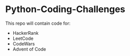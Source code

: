 # Python-Coding-Challenges

This repo will contain code for:
- HackerRank
- LeetCode
- CodeWars
- Advent of Code

